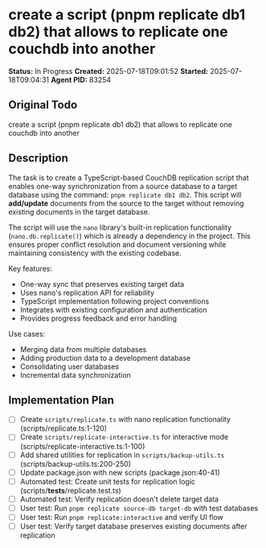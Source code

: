 # create a script (pnpm replicate db1 db2) that allows to replicate one couchdb into another

**Status:** In Progress
**Created:** 2025-07-18T09:01:52
**Started:** 2025-07-18T09:04:31
**Agent PID:** 83254

## Original Todo

create a script (pnpm replicate db1 db2) that allows to replicate one couchdb into another

## Description

The task is to create a TypeScript-based CouchDB replication script that enables one-way synchronization from a source database to a target database using the command: `pnpm replicate db1 db2`. This script will **add/update** documents from the source to the target without removing existing documents in the target database. 

The script will use the `nano` library's built-in replication functionality (`nano.db.replicate()`) which is already a dependency in the project. This ensures proper conflict resolution and document versioning while maintaining consistency with the existing codebase.

Key features:
- One-way sync that preserves existing target data
- Uses nano's replication API for reliability
- TypeScript implementation following project conventions
- Integrates with existing configuration and authentication
- Provides progress feedback and error handling

Use cases:
- Merging data from multiple databases
- Adding production data to a development database
- Consolidating user databases
- Incremental data synchronization

## Implementation Plan

- [ ] Create `scripts/replicate.ts` with nano replication functionality (scripts/replicate.ts:1-120)
- [ ] Create `scripts/replicate-interactive.ts` for interactive mode (scripts/replicate-interactive.ts:1-100)
- [ ] Add shared utilities for replication in `scripts/backup-utils.ts` (scripts/backup-utils.ts:200-250)
- [ ] Update package.json with new scripts (package.json:40-41)
- [ ] Automated test: Create unit tests for replication logic (scripts/__tests__/replicate.test.ts)
- [ ] Automated test: Verify replication doesn't delete target data
- [ ] User test: Run `pnpm replicate source-db target-db` with test databases
- [ ] User test: Run `pnpm replicate:interactive` and verify UI flow
- [ ] User test: Verify target database preserves existing documents after replication